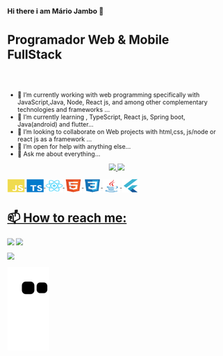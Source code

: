 ### Hi there i am Mário Jambo 👋

<h1>Programador Web & Mobile FullStack</h1>
<br><br>

- 🔭 I’m currently working  with web programming specifically with JavaScript,Java, Node, React js, and among other complementary technologies and frameworks ...
- 🌱 I’m currently learning  , TypeScript, React js, Spring boot,  Java(android) and flutter...
- 👯 I’m looking to collaborate on Web projects with html,css, js/node or react js as a framework ...
- 🤔 I’m open for help with anything else...
- 💬 Ask me about everything...


<div align="center">
  <a href="https://github.com/MarioJambo">
  <img height="180em" src="https://github-readme-stats.vercel.app/api?username=MarioJambo&show_icons=true&theme=dark&include_all_commits=true&count_private=true"/>
  <img height="180em" src="https://github-readme-stats.vercel.app/api/top-langs/?username=MarioJambo&layout=compact&langs_count=7&theme=dark"/>
</div>
<div style="display: inline_block"><br>
  <img align="center" alt="Mj-Js" height="30" width="40" src="https://raw.githubusercontent.com/devicons/devicon/master/icons/javascript/javascript-plain.svg">
  <img align="center" alt="Mj-Ts" height="30" width="40" src="https://raw.githubusercontent.com/devicons/devicon/master/icons/typescript/typescript-plain.svg">
  <img align="center" alt="Mj-React" height="30" width="40" src="https://raw.githubusercontent.com/devicons/devicon/master/icons/react/react-original.svg">
  <img align="center" alt="Mj-HTML" height="30" width="40" src="https://raw.githubusercontent.com/devicons/devicon/master/icons/html5/html5-original.svg">
  <img align="center" alt="Mj-CSS" height="30" width="40" src="https://raw.githubusercontent.com/devicons/devicon/master/icons/css3/css3-original.svg">
  <img align="center" alt="MJ-Java" height="30" width="40" src="https://raw.githubusercontent.com/devicons/devicon/master/icons/java/java-original.svg">
  <img align="center" alt="Mj-flutter" height="30" width="40" src="https://raw.githubusercontent.com/devicons/devicon/master/icons/flutter/flutter-original.svg">

</div>

 ##
 
<div> 
  <H1> 📫 How to reach me:</h1>
  <a href="https://instagram.com/MarioJambo__/" target="_blank"><img src="https://img.shields.io/badge/-Instagram-%23E4405F?style=for-the-badge&logo=instagram&logoColor=white" target="_blank"></a>
 	<a href="https://api.whatsapp.com/send?phone=258868877033&text=Welcome%20to%20my%20whatsapp" target="_blank"><img src="https://img.shields.io/badge/WhatsApp-25D366?style=for-the-badge&logo=whatsapp&logoColor=white" target="_blank"></a>
 
  <a href = "mailto:mjambo01@gmail.com"><img src="https://img.shields.io/badge/-Gmail-%23333?style=for-the-badge&logo=gmail&logoColor=white" target="_blank"></a>
 
  ![Snake animation](https://github.com/rafaballerini/rafaballerini/blob/output/github-contribution-grid-snake.svg)
 
</div>
